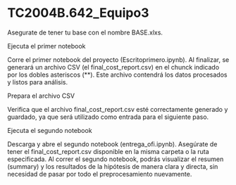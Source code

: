 # TC2004B.642_Equipo3

Asegurate de tener tu base con el nombre BASE.xlxs.

Ejecuta el primer notebook 

Corre el primer notebook del proyecto (Escritoprimero.ipynb). 
Al finalizar, se generará un archivo CSV (el final_cost_report.csv) en el chunck indicado por los dobles asteriscos (**).
Este archivo contendrá los datos procesados y listos para análisis.

Prepara el archivo CSV

Verifica que el archivo final_cost_report.csv esté correctamente generado y guardado, ya que será utilizado como entrada para el siguiente paso.

Ejecuta el segundo notebook 

Descarga y abre el segundo notebook (entrega_ofi.ipynb).
Asegúrate de tener el final_cost_report.csv disponible en la misma carpeta o la ruta especificada.
Al correr el segundo notebook, podrás visualizar el resumen (summary) y los resultados de la hipótesis de manera clara y directa, sin necesidad de pasar por todo el preprocesamiento nuevamente.
